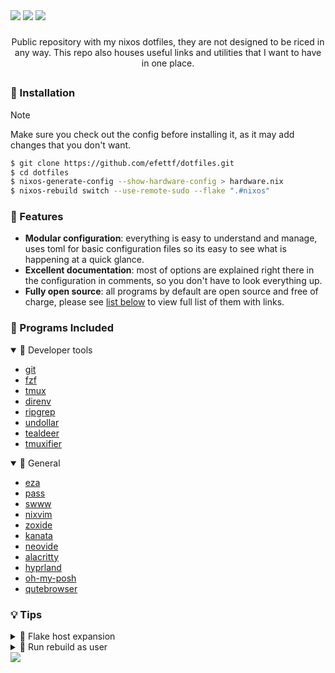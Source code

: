 
<div aling="center">

<img src="https://img.shields.io/github/repo-size/efettf/dotfiles?style=for-the-badge&labelColor=1e1e2e&color=b4befe"/>
<img src="https://img.shields.io/github/issues/efettf/dotfiles?style=for-the-badge&labelColor=1e1e2e&color=fab387"/>
<img src="https://img.shields.io/badge/active-active?style=for-the-badge&label=STATUS&labelColor=1e1e2e&color=a6e3a1"/>

</div>

<!-- Useful trick to make a space between elements fast, 
it's not the best way to do it I'm sure. -->
###

<p align="center">
Public repository with my nixos dotfiles, they are not designed to be riced in any way. This repo also houses useful links and utilities that I want to have in one place.
</p>

<!-- Create a line seperating stuff on github. -->
##

### 💨 Installation

> [!NOTE]
> Make sure you check out the config before installing it,
> as it may add changes that you don't want.

```bash
$ git clone https://github.com/efettf/dotfiles.git
$ cd dotfiles
$ nixos-generate-config --show-hardware-config > hardware.nix
$ nixos-rebuild switch --use-remote-sudo --flake ".#nixos"
```

<!-- List of high level features you might want to see at quick glance. -->
### 🎉 Features

- **Modular configuration**: everything is easy to understand and manage, uses toml for basic configuration files so its easy to see what is happening at a quick glance.
- **Excellent documentation**: most of options are explained right there in the configuration in comments, so you don't have to look everything up.
- **Fully open source**: all programs by default are open source and free of charge, please see [list below](#-programs-included) to view full list of them with links.

<!-- Programs in the dependency list, don't list technical stuff,
you can pull links from "search.nixos.org". -->
### 🎸 Programs Included

<details open><summary>🔧 Developer tools</summary>

- [git](https://git-scm.com/)
- [fzf](https://github.com/junegunn/fzf)
- [tmux](https://tmux.github.io/)
- [direnv](https://direnv.net)
- [ripgrep](https://github.com/BurntSushi/ripgrep)
- [undollar](https://github.com/xtyrrell/undollar)
- [tealdeer](https://github.com/dbrgn/tealdeer)
- [tmuxifier](https://github.com/jimeh/tmuxifier)

</details>

<details open><summary>🌴 General</summary>

- [eza](https://github.com/eza-community/eza)
- [pass](https://www.passwordstore.org/)
- [swww](https://github.com/LGFae/swww)
- [nixvim](https://github.com/nix-community/nixvim)
- [zoxide](https://github.com/ajeetdsouza/zoxide)
- [kanata](https://github.com/jtroo/kanata)
- [neovide](https://github.com/neovide/neovide)
- [alacritty](https://github.com/alacritty/alacritty)
- [hyprland](https://github.com/hyprwm/Hyprland)
- [oh-my-posh](https://ohmyposh.dev)
- [qutebrowser](https://github.com/qutebrowser/qutebrowser)

</details>

### 💡 Tips

<details><summary>🧪 Flake host expansion</summary>

###

You can use this command if _nixos_ **is** your host name:
```bash
$ nixos-rebuild switch --flake .
```
As . expands to _.#hostname.

</details>

<details><summary>🫧 Run rebuild as user</summary>

###

If you want to rebuild system without sudo you can run:
```bash
$ nixos-rebuild switch --use-remote-sudo
```
It will use sudo only if it needs to, so it won't run everything as root.

</details>

<!-- Catppuccin banner at the bottom for the looks, 
make sure to remove it when changing theme as well as the colors in banners above. -->
<img src="https://raw.githubusercontent.com/catppuccin/catppuccin/c9d3d7de6ab8cb2609b37c4b79b026a2c7784b6f/assets/footers/gray0_ctp_on_line.svg?sanitize=true"/>

